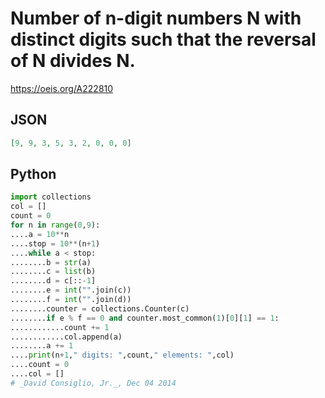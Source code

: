 # Number of n\-digit numbers N with distinct digits such that the reversal of N divides N\.
https://oeis.org/A222810
## JSON
```JSON
[9, 9, 3, 5, 3, 2, 0, 0, 0]
```
## Python
```Python
import collections
col = []
count = 0
for n in range(0,9):
....a = 10**n
....stop = 10**(n+1)
....while a < stop:
........b = str(a)
........c = list(b)
........d = c[::-1]
........e = int("".join(c))
........f = int("".join(d))
........counter = collections.Counter(c)
........if e % f == 0 and counter.most_common(1)[0][1] == 1:
............count += 1
............col.append(a)
........a += 1
....print(n+1," digits: ",count," elements: ",col)
....count = 0
....col = []
# _David Consiglio, Jr._, Dec 04 2014
```

